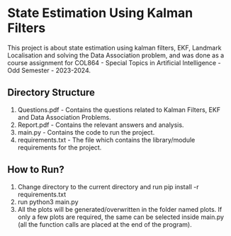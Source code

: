 # State Estimation Using Kalman Filters
This project is about state estimation using kalman filters, EKF, Landmark Localisation and solving the Data Association problem, and was done as a course assignment for COL864 - Special Topics in Artificial Intelligence - Odd Semester - 2023-2024.

## Directory Structure
1. Questions.pdf - Contains the questions related to Kalman Filters, EKF and Data Association Problems.
2. Report.pdf - Contains the relevant answers and analysis.
3. main.py - Contains the code to run the project.
4. requirements.txt - The file which contains the library/module requirements for the project.

## How to Run?
1. Change directory to the current directory and run pip install -r requirements.txt
2. run python3 main.py 
3. All the plots will be generated/overwritten in the folder named plots. If only a few plots are required, the same can be selected inside main.py (all the function calls are placed at the end of the program).
